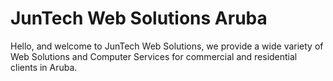 # JunTech Web Solutions Aruba
Hello, and welcome to JunTech Web Solutions, we provide a wide variety of Web Solutions and Computer Services for commercial and residential clients in Aruba. 
